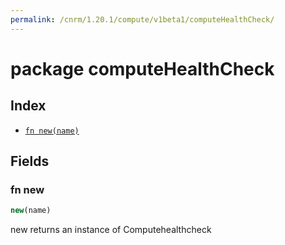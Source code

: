 ```yaml
---
permalink: /cnrm/1.20.1/compute/v1beta1/computeHealthCheck/
---
```


# package computeHealthCheck



## Index

* [`fn new(name)`](#fn-new)

## Fields

### fn new

```ts
new(name)
```

new returns an instance of Computehealthcheck